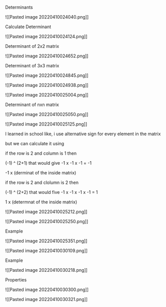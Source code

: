Determinants

![[Pasted image 20220410024040.png]]

Calculate Determinant

![[Pasted image 20220410024124.png]]

Determinant of 2x2 matrix

![[Pasted image 20220410024652.png]]

Determinant of 3x3 matrix

![[Pasted image 20220410024845.png]]

![[Pasted image 20220410024938.png]]


![[Pasted image 20220410025004.png]]


Determinant of nxn matrix

![[Pasted image 20220410025050.png]]

![[Pasted image 20220410025125.png]]

I learned in school like, i use alternative sign for every element in the matrix

but we can calculate it using 

if the row is 2 and column is 1 then

(-1) ^ (2+1) that would give -1 x -1 x -1 = -1

-1 x (derminat of the inside matrix)

if the row is 2 and clolumn is 2 then

(-1) ^ (2+2) that would five -1 x -1 x -1 x -1 = 1

1 x (determnat of the inside matrix)


![[Pasted image 20220410025212.png]]

![[Pasted image 20220410025250.png]]


Example 

![[Pasted image 20220410025351.png]]

![[Pasted image 20220410030109.png]]

Example

![[Pasted image 20220410030218.png]]

Properties

![[Pasted image 20220410030300.png]]

![[Pasted image 20220410030321.png]]

